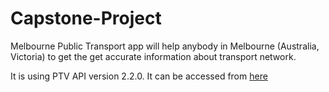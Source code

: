 # Capstone-Project

Melbourne Public Transport app will help anybody in Melbourne (Australia, Victoria) to get the get accurate information about transport network.

It is using PTV API version 2.2.0. It can be accessed  from [here](https://ptv.vic.gov.au/about-ptv/ptv-data-and-reports/digital-products/ptv-timetable-api/ptv-timetable-api-reference/)